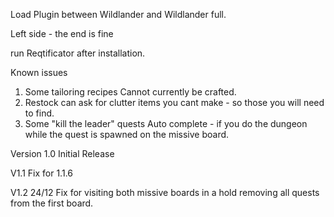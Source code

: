 Load Plugin between Wildlander and Wildlander full. 

Left side - the end is fine

run Reqtificator after installation.


Known issues
1) Some tailoring recipes Cannot currently be crafted.
2) Restock can ask for clutter items you cant make - so those you will need to find.
3) Some "kill the leader" quests Auto complete - if you do the dungeon while the quest is spawned on the missive board.


Version 1.0
Initial Release

V1.1
Fix for 1.1.6 

V1.2 24/12
Fix for visiting both missive boards in a hold removing all quests from the first board.
